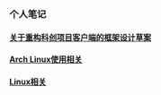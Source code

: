 ### 个人笔记<br>

#### [关于重构科创项目客户端的框架设计草案](./Unity.md)<br>

#### [Arch Linux使用相关](./arch.md)<br>

#### [Linux相关](./CS.md)